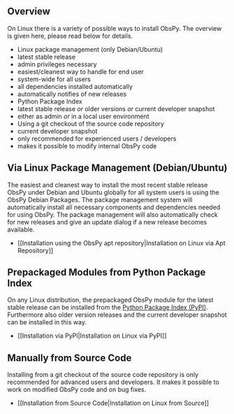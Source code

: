 ## Overview
On Linux there is a variety of possible ways to install ObsPy. The overview is given here, please read below for details.

 * Linux package management (only Debian/Ubuntu)
  * latest stable release
  * admin privileges necessary
  * easiest/cleanest way to handle for end user
  * system-wide for all users
  * all dependencies installed automatically
  * automatically notifies of new releases
 * Python Package Index
  * latest stable release _or_ older versions _or_ current developer snapshot
  * either as admin _or_ in a local user environment
 * Using a git checkout of the source code repository
  * current developer snapshot
  * only recommended for experienced users / developers
  * makes it possible to modify internal ObsPy code

## Via Linux Package Management (Debian/Ubuntu)
The easiest and cleanest way to install the most recent stable release ObsPy under Debian and Ubuntu globally for all system users is using the ObsPy Debian Packages. The package management system will automatically install all necessary components and dependencies needed for using ObsPy. The package management will also automatically check for new releases and give an update dialog if a new release becomes available.

* [[Installation using the ObsPy apt repository|Installation on Linux via Apt Repository]]

## Prepackaged Modules from Python Package Index
On any Linux distribution, the prepackaged ObsPy module for the latest stable release can be installed from the [Python Package Index (PyPI)](http://pypi.python.org/pypi). Furthermore also older version releases and the current developer snapshot can be installed in this way.

* [[Installation via PyPI|Installation on Linux via PyPI]]

## Manually from Source Code
Installing from a git checkout of the source code repository is only recommended for advanced users and developers. It makes it possible to work on modified ObsPy code and on bug fixes.

* [[Installation from Source Code|Installation on Linux from Source]]